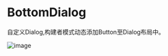 # BottomDialog
自定义Dialog,构建者模式动态添加Button至Dialog布局中。

![image](BottomDialog/screenshot/device-2017-04-15-173902.png)
